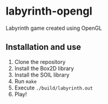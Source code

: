 # labyrinth-opengl
Labyrinth game created using OpenGL

## Installation and use

1. Clone the repository
2. Install the Box2D library
3. Install the SOIL library
4. Run `make`
5. Execute `./build/labyrinth.out`
6. Play!
